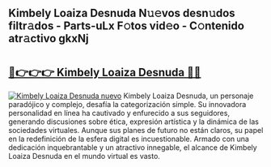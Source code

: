 ## Kimbely Loaiza Desnuda N𝚞𝚎vos desn𝚞dos filtr𝚊dos - Parts-uLx F𝚘tos vid𝚎o - C𝚘ntenido atr𝚊ctivo gkxNj

# <h2><a href="http://mb4dtrg.tromn.icu/?c=Kimbely+Loaiza+Desnuda">🔗👉👉👉 Kimbely Loaiza Desnuda 🔗🔗</a></h2>

[![Kimbely Loaiza Desnuda nuevo](https://i.imgur.com/pEAQMta.gif)](http://mb4dtrg.tromn.icu/?c=Kimbely+Loaiza+Desnuda)
Kimbely Loaiza Desnuda, un personaje paradójico y complejo, desafía la categorización simple. Su innovadora personalidad en línea ha cautivado y enfurecido a sus seguidores, generando discusiones sobre ética, expresión artística y la dinámica de las sociedades virtuales. Aunque sus planes de futuro no están claros, su papel en la redefinición de la esfera digital es incuestionable. Armado con una dedicación inquebrantable y un atractivo innegable, el alcance de Kimbely Loaiza Desnuda en el mundo virtual es vasto.
